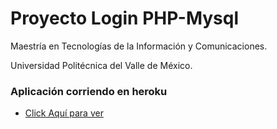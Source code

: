 # Proyecto Login PHP-Mysql

Maestría en Tecnologías de la Información y Comunicaciones.

Universidad Politécnica del Valle de México.


### Aplicación corriendo en heroku
* [Click Aquí para ver](https://powlogin.herokuapp.com/index.php)
